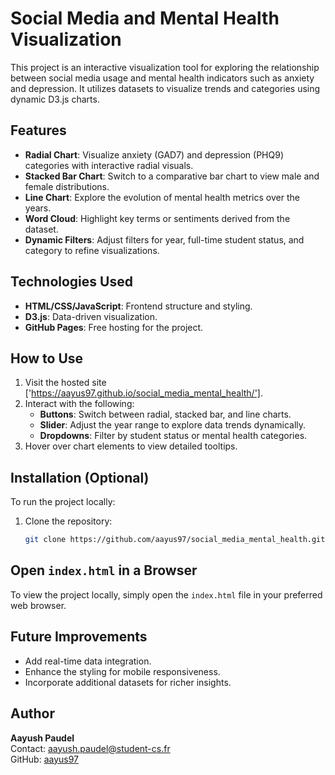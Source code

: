 # Social Media and Mental Health Visualization

This project is an interactive visualization tool for exploring the relationship between social media usage and mental health indicators such as anxiety and depression. It utilizes datasets to visualize trends and categories using dynamic D3.js charts.

## Features
- **Radial Chart**: Visualize anxiety (GAD7) and depression (PHQ9) categories with interactive radial visuals.
- **Stacked Bar Chart**: Switch to a comparative bar chart to view male and female distributions.
- **Line Chart**: Explore the evolution of mental health metrics over the years.
- **Word Cloud**: Highlight key terms or sentiments derived from the dataset.
- **Dynamic Filters**: Adjust filters for year, full-time student status, and category to refine visualizations.

## Technologies Used
- **HTML/CSS/JavaScript**: Frontend structure and styling.
- **D3.js**: Data-driven visualization.
- **GitHub Pages**: Free hosting for the project.

## How to Use
1. Visit the hosted site ['https://aayus97.github.io/social_media_mental_health/'].
2. Interact with the following:
   - **Buttons**: Switch between radial, stacked bar, and line charts.
   - **Slider**: Adjust the year range to explore data trends dynamically.
   - **Dropdowns**: Filter by student status or mental health categories.
3. Hover over chart elements to view detailed tooltips.

## Installation (Optional)
To run the project locally:
1. Clone the repository:
   ```bash
   git clone https://github.com/aayus97/social_media_mental_health.git


## Open `index.html` in a Browser

To view the project locally, simply open the `index.html` file in your preferred web browser.

## Future Improvements
- Add real-time data integration.
- Enhance the styling for mobile responsiveness.
- Incorporate additional datasets for richer insights.

## Author
**Aayush Paudel**  
Contact: [aayush.paudel@student-cs.fr](mailto:aayush.paudel@student-cs.fr)  
GitHub: [aayus97](https://github.com/aayus97)

